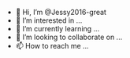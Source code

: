 - 👋 Hi, I’m @Jessy2016-great
- 👀 I’m interested in ...
- 🌱 I’m currently learning ...
- 💞️ I’m looking to collaborate on ...
- 📫 How to reach me ...

<!---
Jessy2016-great/Jessy2016-great is a ✨ special ✨ repository because its `README.md` (this file) appears on your GitHub profile.
You can click the Preview link to take a look at your changes.
--->
